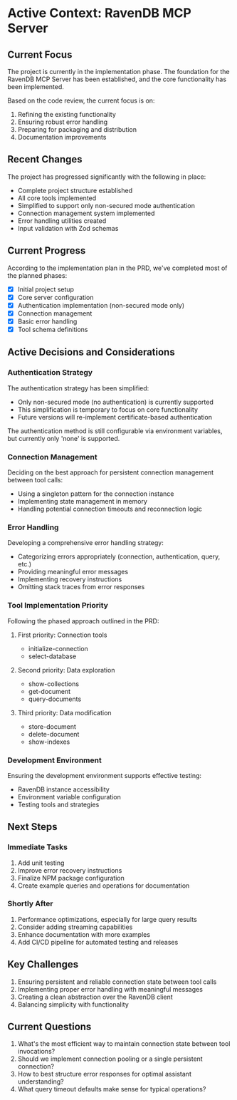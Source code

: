 # Active Context: RavenDB MCP Server

## Current Focus

The project is currently in the implementation phase. The foundation for the RavenDB MCP Server has been established, and the core functionality has been implemented.

Based on the code review, the current focus is on:

1. Refining the existing functionality
2. Ensuring robust error handling
3. Preparing for packaging and distribution
4. Documentation improvements

## Recent Changes

The project has progressed significantly with the following in place:

- Complete project structure established
- All core tools implemented
- Simplified to support only non-secured mode authentication
- Connection management system implemented
- Error handling utilities created
- Input validation with Zod schemas

## Current Progress

According to the implementation plan in the PRD, we've completed most of the planned phases:

- [x] Initial project setup
- [x] Core server configuration
- [x] Authentication implementation (non-secured mode only)
- [x] Connection management
- [x] Basic error handling
- [x] Tool schema definitions

## Active Decisions and Considerations

### Authentication Strategy

The authentication strategy has been simplified:

- Only non-secured mode (no authentication) is currently supported
- This simplification is temporary to focus on core functionality
- Future versions will re-implement certificate-based authentication

The authentication method is still configurable via environment variables, but currently only 'none' is supported.

### Connection Management

Deciding on the best approach for persistent connection management between tool calls:

- Using a singleton pattern for the connection instance
- Implementing state management in memory
- Handling potential connection timeouts and reconnection logic

### Error Handling

Developing a comprehensive error handling strategy:

- Categorizing errors appropriately (connection, authentication, query, etc.)
- Providing meaningful error messages
- Implementing recovery instructions
- Omitting stack traces from error responses

### Tool Implementation Priority

Following the phased approach outlined in the PRD:

1. First priority: Connection tools
   - initialize-connection
   - select-database

2. Second priority: Data exploration
   - show-collections
   - get-document
   - query-documents

3. Third priority: Data modification
   - store-document
   - delete-document
   - show-indexes

### Development Environment

Ensuring the development environment supports effective testing:

- RavenDB instance accessibility
- Environment variable configuration
- Testing tools and strategies

## Next Steps

### Immediate Tasks

1. Add unit testing
2. Improve error recovery instructions
3. Finalize NPM package configuration
4. Create example queries and operations for documentation

### Shortly After

1. Performance optimizations, especially for large query results
2. Consider adding streaming capabilities
3. Enhance documentation with more examples
4. Add CI/CD pipeline for automated testing and releases

## Key Challenges

1. Ensuring persistent and reliable connection state between tool calls
2. Implementing proper error handling with meaningful messages
3. Creating a clean abstraction over the RavenDB client
4. Balancing simplicity with functionality

## Current Questions

1. What's the most efficient way to maintain connection state between tool invocations?
2. Should we implement connection pooling or a single persistent connection?
3. How to best structure error responses for optimal assistant understanding?
4. What query timeout defaults make sense for typical operations?
